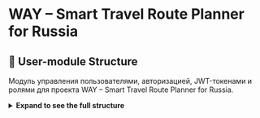 # WAY – Smart Travel Route Planner for Russia

## 📂 User-module Structure

Модуль управления пользователями, авторизацией, JWT-токенами и ролями
для проекта WAY – Smart Travel Route Planner for Russia.

<details>
  <summary><b>Expand to see the full structure</b></summary>

```plaintext
user-module/
│
├── controllers/             # Логика обработки HTTP-запросов (регистрация, логин, список пользователей)
│   ├── config.js            # Секреты и конфигурация (secret для JWT)
│   └── UserController.js    # Основной контроллер пользователей
│
├── middleware/              # Express-middleware для авторизации и проверки ролей
│   ├── authMiddleware.js    # Проверка JWT-токена (защита маршрутов)
│   └── roleMiddleware.js    # Проверка ролей пользователя (например, Admin)
│
├── models/                  # Mongoose-модели (MongoDB)
│   ├── Role.js              # Схема ролей (Admin, User и др.)
│   └── User.js              # Схема пользователя (login, password (bcrypt), roles)
│
└── routers/
    └── UserRouter.js        # Роуты Express: регистрация, логин, список пользователей и др.